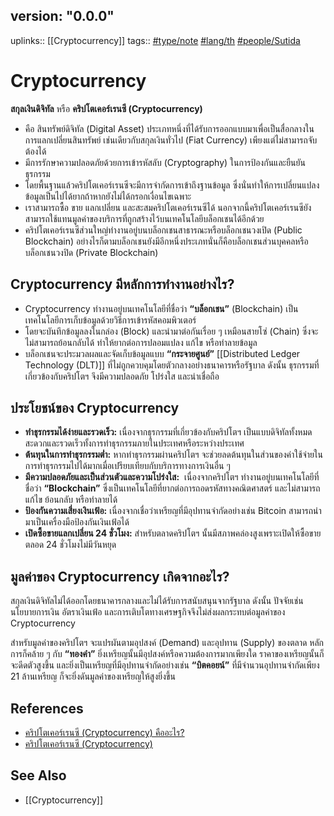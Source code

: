 ## version: "0.0.0"
uplinks:: [[Cryptocurrency]]
tags:: [](app://obsidian.md/index.html#type/note)[#type/note](app://obsidian.md/index.html#type/note) [](app://obsidian.md/index.html#lang/th)[#lang/th](app://obsidian.md/index.html#lang/th) [](app://obsidian.md/index.html#people/Sutida)[#people/Sutida](app://obsidian.md/index.html#people/Sutida)

# Cryptocurrency
**สกุลเงินดิจิทัล** หรือ **คริปโตเคอร์เรนซี (Cryptocurrency)** 
- คือ สินทรัพย์ดิจิทัล (Digital Asset) ประเภทหนึ่งที่ได้รับการออกแบบมาเพื่อเป็นสื่อกลางในการแลกเปลี่ยนสินทรัพย์ เช่นเดียวกับสกุลเงินทั่วไป (Fiat Currency) เพียงแต่ไม่สามารถจับต้องได้
- มีการรักษาความปลอดภัยด้วยการเข้ารหัสลับ (Cryptography) ในการป้องกันและยืนยันธุรกรรม 
- โดยพื้นฐานแล้วคริปโตเคอร์เรนซีจะมีการจำกัดการเข้าถึงฐานข้อมูล ซึ่งนั่นทำให้การเปลี่ยนแปลงข้อมูลเป็นไปได้ยากถ้าหากยังไม่ได้กรอกเงื่อนไขเฉพาะ
- เราสามารถซื้อ ขาย แลกเปลี่ยน และสะสมคริปโตเคอร์เรนซีได้                 นอกจากนี้คริปโตเคอร์เรนซียังสามารถใช้แทนมูลค่าของบริการที่ถูกสร้างไว้บนเทคโนโลยีบล็อกเชนได้อีกด้วย
- คริปโตเคอร์เรนซีส่วนใหญ่ทำงานอยู่บนบล็อกเชนสาธารณะหรือบล็อกเชนวงเปิด (Public Blockchain) อย่างไรก็ตามบล็อกเชนยังมีอีกหนึ่งประเภทนั่นก็คือบล็อกเชนส่วนบุคคลหรือบล็อกเชนวงปิด (Private Blockchain)

## Cryptocurrency มีหลักการทำงานอย่างไร?
- Cryptocurrency ทำงานอยู่บนเทคโนโลยีที่ชื่อว่า **“บล็อกเชน”** (Blockchain) เป็นเทคโนโลยีการเก็บข้อมูลด้วยวิธีการเข้ารหัสคอมพิวเตอร์ 
- โดยจะบันทึกข้อมูลลงในกล่อง (Block) และนำมาต่อกันเรื่อย ๆ เหมือนสายโซ่ (Chain) ซึ่งจะไม่สามารถย้อนกลับได้ ทำให้ยากต่อการปลอมแปลง แก้ไข หรือทำลายข้อมูล
- บล็อกเชนจะประมวลผลและจัดเก็บข้อมูลแบบ **“กระจายศูนย์”** [[Distributed Ledger Technology (DLT)]] ที่ไม่ถูกควบคุมโดยตัวกลางอย่างธนาคารหรือรัฐบาล ดังนั้น ธุรกรรมที่เกี่ยวข้องกับคริปโตฯ จึงมีความปลอดภัย โปร่งใส และน่าเชื่อถือ

## ประโยชน์ของ Cryptocurrency
-   **ทำธุรกรรมได้ง่ายและรวดเร็ว:** เนื่องจากธุรกรรมที่เกี่ยวข้องกับคริปโตฯ เป็นแบบดิจิทัลทั้งหมด สะดวกและรวดเร็วทั้งการทำธุรกรรมภายในประเทศหรือระหว่างประเทศ
-   **ต้นทุนในการทำธุรกรรมต่ำ:** หากทำธุรกรรมผ่านคริปโตฯ จะช่วยลดต้นทุนในส่วนของค่าใช้จ่ายในการทำธุรกรรมไปได้มากเมื่อเปรียบเทียบกับบริการทางการเงินอื่น ๆ
-   **มีความปลอดภัยและเป็นส่วนตัวและความโปร่งใส:**  เนื่องจากคริปโตฯ ทำงานอยู่บนเทคโนโลยีที่ชื่อว่า **“Blockchain”** ซึ่งเป็นเทคโนโลยีที่ยากต่อการถอดรหัสทางคณิตศาสตร์ และไม่สามารถแก้ไข ย้อนกลับ หรือทำลายได้
-   **ป้องกันความเสี่ยงเงินเฟ้อ:** เนื่องจากเชื่อว่าเหรียญที่มีอุปทานจำกัดอย่างเช่น Bitcoin สามารถนำมาเป็นเครื่องมือป้องกันเงินเฟ้อได้
-   **เปิดซื้อขายแลกเปลี่ยน 24 ชั่วโมง:** สำหรับตลาดคริปโตฯ นั้นมีสภาพคล่องสูงเพราะเปิดให้ซื้อขายตลอด 24 ชั่วโมงไม่มีวันหยุด

## มูลค่าของ Cryptocurrency เกิดจากอะไร?
สกุลเงินดิจิทัลไม่ได้ออกโดยธนาคารกลางและไม่ได้รับการสนับสนุนจากรัฐบาล ดังนั้น ปัจจัยเช่น นโยบายการเงิน อัตราเงินเฟ้อ และการเติบโตทางเศรษฐกิจจึงไม่ส่งผลกระทบต่อมูลค่าของ Cryptocurrency

สำหรับมูลค่าของคริปโตฯ จะแปรผันตามอุปสงค์ (Demand) และอุปทาน (Supply) ของตลาด หลักการก็คล้าย ๆ กับ **“ทองคำ”** ยิ่งเหรียญนั้นมีอุปสงค์หรือความต้องการมากเพียงใด ราคาของเหรียญนั้นก็จะดีดตัวสูงขึ้น และยิ่งเป็นเหรียญที่มีอุปทานจำกัดอย่างเช่น **“บิตคอยน์”** ที่มีจำนวนอุปทานจำกัดเพียง 21 ล้านเหรียญ ก็จะยิ่งดันมูลค่าของเหรียญให้สูงยิ่งขึ้น

## References
- [คริปโตเคอร์เรนซี (Cryptocurrency) คืออะไร?](https://www.finnomena.com/planet46/what-is-cryptocurrency/#h-9)
- [คริปโตเคอร์เรนซี (Cryptocurrency)](https://zipmex.com/th/learn/what-is-cryptocurrency/)

## See Also
- [[Cryptocurrency]]






